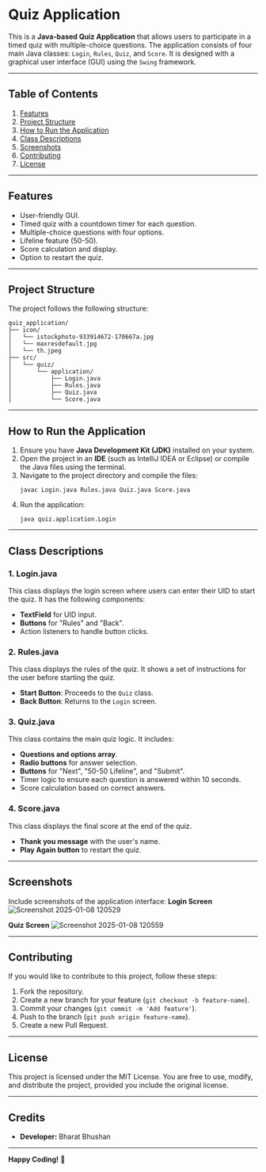 # Quiz Application

This is a **Java-based Quiz Application** that allows users to participate in a timed quiz with multiple-choice questions. The application consists of four main Java classes: `Login`, `Rules`, `Quiz`, and `Score`. It is designed with a graphical user interface (GUI) using the `Swing` framework.

---
## **Table of Contents**
1. [Features](#features)
2. [Project Structure](#project-structure)
3. [How to Run the Application](#how-to-run-the-application)
4. [Class Descriptions](#class-descriptions)
5. [Screenshots](#screenshots)
6. [Contributing](#contributing)
7. [License](#license)

---

## **Features**
- User-friendly GUI.
- Timed quiz with a countdown timer for each question.
- Multiple-choice questions with four options.
- Lifeline feature (50-50).
- Score calculation and display.
- Option to restart the quiz.

---

## **Project Structure**
The project follows the following structure:
```
quiz_application/
├── icon/
│   └── istockphoto-933914672-170667a.jpg
│   └── maxresdefault.jpg
│   └── th.jpeg
├── src/
│   └── quiz/
│       └── application/
│           ├── Login.java
│           ├── Rules.java
│           ├── Quiz.java
│           └── Score.java
```

---

## **How to Run the Application**
1. Ensure you have **Java Development Kit (JDK)** installed on your system.
2. Open the project in an **IDE** (such as IntelliJ IDEA or Eclipse) or compile the Java files using the terminal.
3. Navigate to the project directory and compile the files:
   ```
   javac Login.java Rules.java Quiz.java Score.java
   ```
4. Run the application:
   ```
   java quiz.application.Login
   ```

---

## **Class Descriptions**

### **1. Login.java**
This class displays the login screen where users can enter their UID to start the quiz. It has the following components:
- **TextField** for UID input.
- **Buttons** for "Rules" and "Back".
- Action listeners to handle button clicks.

### **2. Rules.java**
This class displays the rules of the quiz. It shows a set of instructions for the user before starting the quiz.
- **Start Button**: Proceeds to the `Quiz` class.
- **Back Button**: Returns to the `Login` screen.

### **3. Quiz.java**
This class contains the main quiz logic. It includes:
- **Questions and options array**.
- **Radio buttons** for answer selection.
- **Buttons** for "Next", "50-50 Lifeline", and "Submit".
- Timer logic to ensure each question is answered within 10 seconds.
- Score calculation based on correct answers.

### **4. Score.java**
This class displays the final score at the end of the quiz.
- **Thank you message** with the user's name.
- **Play Again button** to restart the quiz.

---

## **Screenshots**
Include screenshots of the application interface:
 **Login Screen**
   ![Screenshot 2025-01-08 120529](https://github.com/user-attachments/assets/37c3bee7-dd49-48ae-9bc2-4dad5b94a308)

**Quiz Screen**
![Screenshot 2025-01-08 120559](https://github.com/user-attachments/assets/d54cb3e6-a40c-43f7-8a81-e3891ce654ac)

---

## **Contributing**
If you would like to contribute to this project, follow these steps:
1. Fork the repository.
2. Create a new branch for your feature (`git checkout -b feature-name`).
3. Commit your changes (`git commit -m 'Add feature'`).
4. Push to the branch (`git push origin feature-name`).
5. Create a new Pull Request.

---

## **License**
This project is licensed under the MIT License. You are free to use, modify, and distribute the project, provided you include the original license.

---
## Credits
- **Developer:** Bharat Bhushan
---
**Happy Coding!** 🎉

